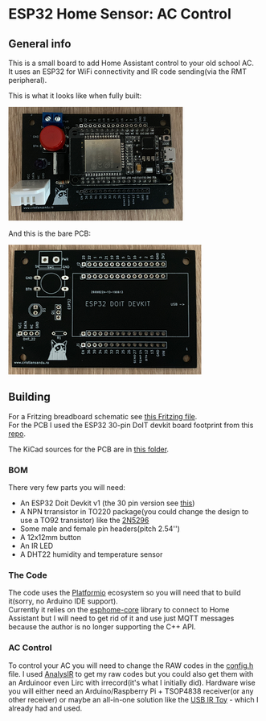 # ESP32 Home Sensor: AC Control #

## General info ##
This is a small board to add Home Assistant control to your old school AC.  
It uses an ESP32 for WiFi connectivity and IR code sending(via the RMT peripheral).  

This is what it looks like when fully built:  

![](img/built.png)

And this is the bare PCB:  

![](img/pcb.png)

## Building ##
For a Fritzing breadboard schematic see [this Fritzing file](schematic/schematic.fzz).  
For the PCB I used the ESP32 30-pin DoIT devkit board footprint from this [repo](https://github.com/RuiSantosdotme/ESP32-Weather-Shield-PCB).  

The KiCad sources for the PCB are in [this folder](pcb/esp32-ac-board).  

### BOM ###
  
There very few parts you will need:  

- An ESP32 Doit Devkit v1 (the 30 pin version see [this](https://randomnerdtutorials.com/getting-started-with-esp32/))  
- A NPN trransistor in TO220 package(you could change the design to use a TO92 transistor) like the [2N5296](https://www.mouser.com/ds/2/68/2n5294-46674.pdf)  
- Some male and female pin headers(pitch 2.54'')
- A 12x12mm button  
- An IR LED
- A DHT22 humidity and temperature sensor  

### The Code ###

The code uses the [Platformio](https://platformio.org/) ecosystem so you will need that to build it(sorry, no Arduino IDE support).  
Currently it relies on the [esphome-core](https://github.com/esphome/esphome-core) library to connect to Home Assistant but I will need to get rid of it and use just MQTT messages because the author is no longer supporting the C++ API.  

### AC Control ###

To control your AC you will need to change the RAW codes in the [config.h](src/config.h) file. I used [AnalysIR](https://www.analysir.com/) to get my raw codes but you could also get them with an Arduinoor even Lirc with irrecord(it's what I initially did). Hardware wise you will either need an Arduino/Raspberry Pi + TSOP4838 receiver(or any other receiver) or maybe an all-in-one solution like the [USB IR Toy](http://dangerousprototypes.com/docs/USB_Infrared_Toy) - which I already had and used.
